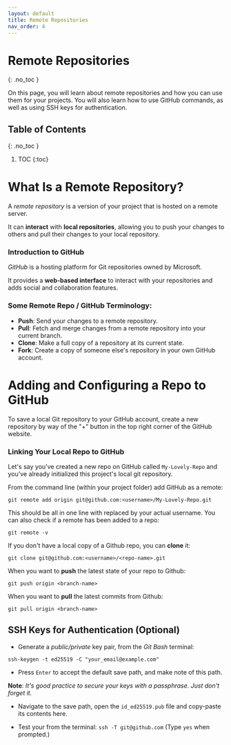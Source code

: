 ```yaml
---
layout: default
title: Remote Repositories
nav_order: 4
---
```


<!-- prettier-ignore-start -->
# Remote Repositories
{: .no_toc }

On this page, you will learn about remote repositories and how you can use them for your projects.
You will also learn how to use GitHub commands, as well as using SSH keys for authentication.


## Table of Contents
{: .no_toc }

1. TOC
{:toc}

<!-- prettier-ignore-end -->

# What Is a Remote Repository?

A *remote repository* is a version of your project that is hosted on a remote server.

It can **interact** with **local repositories**, allowing you to push your
changes to others and pull their changes to your local repository.


### Introduction to GitHub

*GitHub* is a hosting platform for Git repositories owned by
Microsoft.

It provides a **web-based interface** to interact with your repositories and adds social and collaboration features.

### Some Remote Repo / GitHub Terminology:
- **Push**: Send your changes to a remote repository.
- **Pull**: Fetch and merge changes from a remote repository into your current branch.
- **Clone**: Make a full copy of a repository at its current state.
- **Fork**: Create a copy of someone else's repository in your own GitHub account.

# Adding and Configuring a Repo to GitHub
To save a local Git repository to your GitHub account, create a new repository by way 
of the "+" button in the top right corner of the GitHub website.

### Linking Your Local Repo to GitHub

Let's say you've created a new repo on GitHub called `My-Lovely-Repo` 
and you've already initialized this project's local git repository.

From the command line (within your project folder) add GitHub as a remote:

`git remote add origin git@github.com:<username>/My-Lovely-Repo.git`

This should be all in one line with <username> replaced by your actual username.
You can also check if a remote has been added to a repo:

`git remote -v`

If you don't have a local copy of a Github repo, you can **clone** it: 

`git clone git@github.com:<username>/<repo-name>.git`

When you want to **push** the latest state of your repo to Github:

`git push origin <branch-name>`

When you want to **pull** the latest commits from Github:

`git pull origin <branch-name>`





## SSH Keys for Authentication (Optional)

- Generate a *public/private* key pair, from the *Git Bash* terminal:

`ssh-keygen -t ed25519 -C "your_email@example.com"`

- Press `Enter` to accept the default save path, and make note of this path.

**Note**: *It's good practice to secure your keys with a passphrase. Just don't forget it.*

- Navigate to the save path, open the `id_ed25519.pub` file and copy-paste its
contents here.


- Test your from the terminal: `ssh -T git@github.com` (Type `yes` when
prompted.)